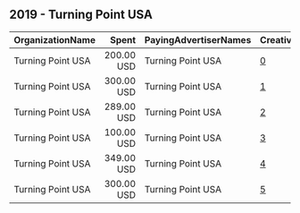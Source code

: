 ## 2019 - Turning Point USA 
|OrganizationName|Spent|PayingAdvertiserNames|CreativeUrls|Impressions|Genders|AgeBrackets|CountryCodes|BillingAddresses|CandidateBallotInformation|
|:---|---:|:---|:---|---:|:---|:---|:---|:---|:---|
|Turning Point USA|200.00 USD|Turning Point USA|[0](https://www.snap.com/political-ads/asset/51a60ce9e8e9b18a1f7929ad2b1d32b215394f602ac5519cd2db195285767b6d?mediaType=jpg)|44,423||17-24|united states|US|Culture War|
|Turning Point USA|300.00 USD|Turning Point USA|[1](https://www.snap.com/political-ads/asset/0a94a14bdcf09065f1bbd9f8209ce1798d0ade5bc7f00c56bff6bd250ace7e63?mediaType=png)|65,196||17-24|united states|US|Culture War|
|Turning Point USA|289.00 USD|Turning Point USA|[2](https://www.snap.com/political-ads/asset/4708ff249eddaf0a3ba62447869468f079c56da27f442e7d58479bb944b9242c?mediaType=png)|76,311||17-24|united states|US|Culture War|
|Turning Point USA|100.00 USD|Turning Point USA|[3](https://www.snap.com/political-ads/asset/14c587520bf406fe1ae9ea3f1ff842cc50c28e12aa948f47a81aca1a8bd8a205?mediaType=mp4)|26,504||17-24|united states|US|Culture War|
|Turning Point USA|349.00 USD|Turning Point USA|[4](https://www.snap.com/political-ads/asset/72d2d58be0aba937dd2ca593e67bfcd2d5789d28a5ed01f59cbc1da6a5e4f9ba?mediaType=mp4)|80,540||17-24|united states|US|Culture War|
|Turning Point USA|300.00 USD|Turning Point USA|[5](https://www.snap.com/political-ads/asset/b85f40a03a54e81850672c36c8f30558acc916fb74fb2307d7216bc0de9fe37e?mediaType=mp4)|86,037||17-24|united states|US|Culture War|

